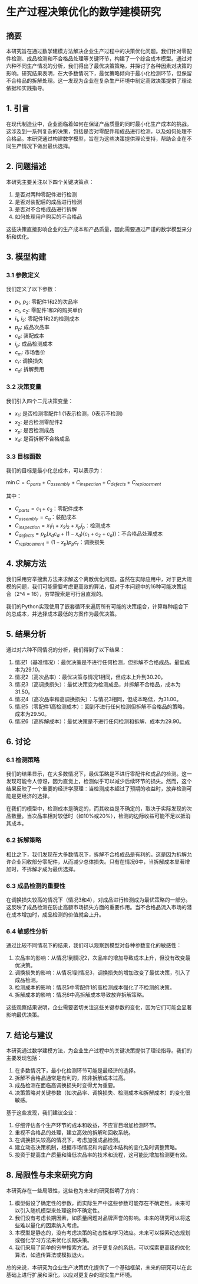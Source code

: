 # 生产过程决策优化的数学建模研究

## 摘要

本研究旨在通过数学建模方法解决企业生产过程中的决策优化问题。我们针对零配件检测、成品检测和不合格品处理等关键环节，构建了一个综合成本模型。通过对六种不同生产情况的分析，我们得出了最优决策策略，并探讨了各种因素对决策的影响。研究结果表明，在大多数情况下，最优策略倾向于最小化检测环节，但保留不合格品的拆解处理。这一发现为企业在复杂生产环境中制定高效决策提供了理论依据和实践指导。

## 1. 引言

在现代制造业中，企业面临着如何在保证产品质量的同时最小化生产成本的挑战。这涉及到一系列复杂的决策，包括是否对零配件和成品进行检测，以及如何处理不合格品。本研究通过构建数学模型，旨在为这些决策提供理论支持，帮助企业在不同生产情况下做出最优选择。

## 2. 问题描述

本研究主要关注以下四个关键决策点：
1. 是否对两种零配件进行检测
2. 是否对装配后的成品进行检测
3. 是否对不合格成品进行拆解
4. 如何处理用户购买的不合格品

这些决策直接影响企业的生产成本和产品质量，因此需要通过严谨的数学模型来分析和优化。

## 3. 模型构建

### 3.1 参数定义

我们定义了以下参数：
- $p_1$, $p_2$: 零配件1和2的次品率
- $c_1$, $c_2$: 零配件1和2的购买单价
- $i_1$, $i_2$: 零配件1和2的检测成本
- $p_p$: 成品次品率
- $c_a$: 装配成本
- $i_p$: 成品检测成本
- $c_m$: 市场售价
- $c_r$: 调换损失
- $c_d$: 拆解费用

### 3.2 决策变量

我们引入四个二元决策变量：
- $x_1$: 是否检测零配件1 (1表示检测，0表示不检测)
- $x_2$: 是否检测零配件2
- $x_p$: 是否检测成品
- $x_d$: 是否拆解不合格成品

### 3.3 目标函数

我们的目标是最小化总成本，可以表示为：

$\min C = C_{parts} + C_{assembly} + C_{inspection} + C_{defects} + C_{replacement}$

其中：
- $C_{parts} = c_1 + c_2$：零配件成本
- $C_{assembly} = c_a$：装配成本
- $C_{inspection} = x_1i_1 + x_2i_2 + x_pi_p$：检测成本
- $C_{defects} = p_p(x_dc_d + (1-x_d)(c_1+c_2+c_a))$：不合格品处理成本
- $C_{replacement} = (1-x_p)p_pc_r$：调换损失

## 4. 求解方法

我们采用穷举搜索方法来求解这个离散优化问题。虽然在实际应用中，对于更大规模的问题，我们可能需要考虑更高效的算法，但对于本问题中的16种可能决策组合（2^4 = 16），穷举搜索是可行且直观的。

我们的Python实现使用了嵌套循环来遍历所有可能的决策组合，计算每种组合下的总成本，并选择成本最低的方案作为最优决策。

## 5. 结果分析

通过对六种不同情况的分析，我们得到了以下结果：

1. 情况1（基准情况）：最优决策是不进行任何检测，但拆解不合格成品。最低成本为29.10。
2. 情况2（高次品率）：最优决策与情况1相同，但成本上升到30.20。
3. 情况3（高调换损失）：最优决策变为检测成品，并拆解不合格品，成本为31.50。
4. 情况4（高次品率和高调换损失）：与情况3相同，但成本略低，为31.00。
5. 情况5（零配件1高检测成本）：回到不进行任何检测但拆解不合格品的策略，成本为29.50。
6. 情况6（高拆解成本）：最优决策是不进行任何检测和拆解，成本为29.90。

## 6. 讨论

### 6.1 检测策略

我们的结果显示，在大多数情况下，最优策略是不进行零配件和成品的检测。这一发现可能令人惊讶，因为直觉上，检测似乎可以减少后续环节的损失。然而，这个结果反映了一个重要的经济学原理：当检测成本超过了预期的收益时，放弃检测可能是更经济的选择。

在我们的模型中，检测成本是确定的，而其收益是不确定的，取决于实际发现的次品数量。当次品率相对较低时（如10%或20%），检测的边际收益可能不足以抵消其成本。

### 6.2 拆解策略

相比之下，我们发现在大多数情况下，拆解不合格成品是有利的。这是因为拆解允许企业回收部分零配件，从而减少总体损失。只有在情况6中，当拆解成本显著增加时，不拆解才成为最优选择。

### 6.3 成品检测的重要性

在调换损失较高的情况下（情况3和4），对成品进行检测成为最优策略的一部分。这反映了成品检测在防止高额市场损失方面的重要作用。当不合格品流入市场的潜在成本增加时，成品检测的价值就会上升。

### 6.4 敏感性分析

通过比较不同情况下的结果，我们可以观察到模型对各种参数变化的敏感性：

1. 次品率的影响：从情况1到情况2，次品率的增加导致成本上升，但没有改变最优决策。
2. 调换损失的影响：从情况1到情况3，调换损失的增加改变了最优决策，引入了成品检测。
3. 检测成本的影响：情况5中零配件1的高检测成本强化了不检测的决策。
4. 拆解成本的影响：情况6中高拆解成本导致放弃拆解策略。

这些观察结果说明，企业需要密切关注这些关键参数的变化，因为它们可能会显著影响最优决策。

## 7. 结论与建议

本研究通过数学建模方法，为企业生产过程中的关键决策提供了理论指导。我们的主要发现包括：

1. 在多数情况下，最小化检测环节可能是最经济的选择。
2. 拆解不合格品通常是有利的，除非拆解成本过高。
3. 成品检测在面临高调换损失时变得尤为重要。
4. 决策策略对关键参数（如次品率、调换损失、检测成本和拆解成本）的变化很敏感。

基于这些发现，我们建议企业：

1. 仔细评估各个生产环节的成本和收益，不应盲目增加检测环节。
2. 重视不合格品的处理，建立高效的拆解和回收系统。
3. 在调换损失较高的情况下，考虑加强成品检测。
4. 建立动态决策机制，根据市场情况和内部成本结构的变化及时调整策略。
5. 投资于提高生产质量和降低次品率的技术和流程，这可能比增加检测更有效。

## 8. 局限性与未来研究方向

本研究存在一些局限性，这些也为未来的研究指明了方向：

1. 模型假设了确定性的参数，而实际生产中这些参数可能存在不确定性。未来可以引入随机模型来处理这种不确定性。
2. 我们没有考虑长期因素，如质量问题对品牌声誉的影响。未来的研究可以将这些难以量化的因素纳入考虑。
3. 本模型是静态的，没有考虑决策的动态性和学习效应。未来可以探索动态规划或强化学习方法来优化长期决策。
4. 我们采用了简单的穷举搜索方法。对于更复杂的系统，可以探索更高级的优化算法，如遗传算法或模拟退火。

总的来说，本研究为企业生产决策优化提供了一个基础框架，未来的研究可以在此基础上进行扩展和深化，以应对更复杂的现实生产环境。

